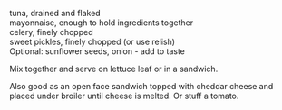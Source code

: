---
---

tuna, drained and flaked  
mayonnaise, enough to hold ingredients together  
celery, finely chopped  
sweet pickles, finely chopped (or use relish)  
Optional: sunflower seeds, onion - add to taste   

Mix together and serve on lettuce leaf or in a sandwich. 

Also good as an open face sandwich topped with cheddar cheese and placed under broiler until 
cheese is melted. Or stuff a tomato.
